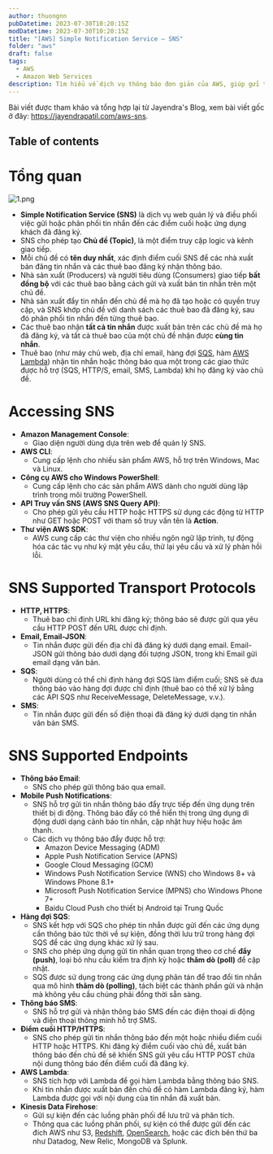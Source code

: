 ```yaml
---
author: thuongnn
pubDatetime: 2023-07-30T10:20:15Z
modDatetime: 2023-07-30T10:20:15Z
title: "[AWS] Simple Notification Service – SNS"
folder: "aws"
draft: false
tags:
  - AWS
  - Amazon Web Services
description: Tìm hiểu về dịch vụ thông báo đơn giản của AWS, giúp gửi thông báo đến nhiều người dùng và dịch vụ.
---
```


Bài viết được tham khảo và tổng hợp lại từ Jayendra's Blog, xem bài viết gốc ở đây: https://jayendrapatil.com/aws-sns.

## Table of contents

# **Tổng quan**

![1.png](@/assets/images/aws/other/aws-sns/1.png)

- **Simple Notification Service (SNS)** là dịch vụ web quản lý và điều phối việc gửi hoặc phân phối tin nhắn đến các điểm cuối hoặc ứng dụng khách đã đăng ký.
- SNS cho phép tạo **Chủ đề (Topic)**, là một điểm truy cập logic và kênh giao tiếp.
- Mỗi chủ đề có **tên duy nhất**, xác định điểm cuối SNS để các nhà xuất bản đăng tin nhắn và các thuê bao đăng ký nhận thông báo.
- Nhà sản xuất (Producers) và người tiêu dùng (Consumers) giao tiếp **bất đồng bộ** với các thuê bao bằng cách gửi và xuất bản tin nhắn trên một chủ đề.
- Nhà sản xuất đẩy tin nhắn đến chủ đề mà họ đã tạo hoặc có quyền truy cập, và SNS khớp chủ đề với danh sách các thuê bao đã đăng ký, sau đó phân phối tin nhắn đến từng thuê bao.
- Các thuê bao nhận **tất cả tin nhắn** được xuất bản trên các chủ đề mà họ đã đăng ký, và tất cả thuê bao của một chủ đề nhận được **cùng tin nhắn**.
- Thuê bao (như máy chủ web, địa chỉ email, hàng đợi [SQS](https://jayendrapatil.com/aws-sqs-simple-queue-service/), hàm [AWS Lambda](https://jayendrapatil.com/aws-lambda/)) nhận tin nhắn hoặc thông báo qua một trong các giao thức được hỗ trợ (SQS, HTTP/S, email, SMS, Lambda) khi họ đăng ký vào chủ đề.

# **Accessing SNS**

- **Amazon Management Console**:
  - Giao diện người dùng dựa trên web để quản lý SNS.
- **AWS CLI**:
  - Cung cấp lệnh cho nhiều sản phẩm AWS, hỗ trợ trên Windows, Mac và Linux.
- **Công cụ AWS cho Windows PowerShell**:
  - Cung cấp lệnh cho các sản phẩm AWS dành cho người dùng lập trình trong môi trường PowerShell.
- **API Truy vấn SNS (AWS SNS Query API)**:
  - Cho phép gửi yêu cầu HTTP hoặc HTTPS sử dụng các động từ HTTP như GET hoặc POST với tham số truy vấn tên là **Action**.
- **Thư viện AWS SDK**:
  - AWS cung cấp các thư viện cho nhiều ngôn ngữ lập trình, tự động hóa các tác vụ như ký mật yêu cầu, thử lại yêu cầu và xử lý phản hồi lỗi.

# **SNS Supported Transport Protocols**

- **HTTP, HTTPS**:
  - Thuê bao chỉ định URL khi đăng ký; thông báo sẽ được gửi qua yêu cầu HTTP POST đến URL được chỉ định.
- **Email, Email-JSON**:
  - Tin nhắn được gửi đến địa chỉ đã đăng ký dưới dạng email. Email-JSON gửi thông báo dưới dạng đối tượng JSON, trong khi Email gửi email dạng văn bản.
- **SQS**:
  - Người dùng có thể chỉ định hàng đợi SQS làm điểm cuối; SNS sẽ đưa thông báo vào hàng đợi được chỉ định (thuê bao có thể xử lý bằng các API SQS như ReceiveMessage, DeleteMessage, v.v.).
- **SMS**:
  - Tin nhắn được gửi đến số điện thoại đã đăng ký dưới dạng tin nhắn văn bản SMS.

# **SNS Supported Endpoints**

- **Thông báo Email**:
  - SNS cho phép gửi thông báo qua email.
- **Mobile Push Notifications**:
  - SNS hỗ trợ gửi tin nhắn thông báo đẩy trực tiếp đến ứng dụng trên thiết bị di động. Thông báo đẩy có thể hiển thị trong ứng dụng di động dưới dạng cảnh báo tin nhắn, cập nhật huy hiệu hoặc âm thanh.
  - Các dịch vụ thông báo đẩy được hỗ trợ:
    - Amazon Device Messaging (ADM)
    - Apple Push Notification Service (APNS)
    - Google Cloud Messaging (GCM)
    - Windows Push Notification Service (WNS) cho Windows 8+ và Windows Phone 8.1+
    - Microsoft Push Notification Service (MPNS) cho Windows Phone 7+
    - Baidu Cloud Push cho thiết bị Android tại Trung Quốc
- **Hàng đợi SQS**:
  - SNS kết hợp với SQS cho phép tin nhắn được gửi đến các ứng dụng cần thông báo tức thời về sự kiện, đồng thời lưu trữ trong hàng đợi SQS để các ứng dụng khác xử lý sau.
  - SNS cho phép ứng dụng gửi tin nhắn quan trọng theo cơ chế **đẩy (push)**, loại bỏ nhu cầu kiểm tra định kỳ hoặc **thăm dò (poll)** để cập nhật.
  - SQS được sử dụng trong các ứng dụng phân tán để trao đổi tin nhắn qua mô hình **thăm dò (polling)**, tách biệt các thành phần gửi và nhận mà không yêu cầu chúng phải đồng thời sẵn sàng.
- **Thông báo SMS**:
  - SNS hỗ trợ gửi và nhận thông báo SMS đến các điện thoại di động và điện thoại thông minh hỗ trợ SMS.
- **Điểm cuối HTTP/HTTPS**:
  - SNS cho phép gửi tin nhắn thông báo đến một hoặc nhiều điểm cuối HTTP hoặc HTTPS. Khi đăng ký điểm cuối vào chủ đề, xuất bản thông báo đến chủ đề sẽ khiến SNS gửi yêu cầu HTTP POST chứa nội dung thông báo đến điểm cuối đã đăng ký.
- **AWS Lambda**:
  - SNS tích hợp với Lambda để gọi hàm Lambda bằng thông báo SNS.
  - Khi tin nhắn được xuất bản đến chủ đề có hàm Lambda đăng ký, hàm Lambda được gọi với nội dung của tin nhắn đã xuất bản.
- **Kinesis Data Firehose**:
  - Gửi sự kiện đến các luồng phân phối để lưu trữ và phân tích.
  - Thông qua các luồng phân phối, sự kiện có thể được gửi đến các đích AWS như S3, [Redshift](https://jayendrapatil.com/aws-redshift/), [OpenSearch](https://jayendrapatil.com/amazon-opensearch/), hoặc các đích bên thứ ba như Datadog, New Relic, MongoDB và Splunk.
